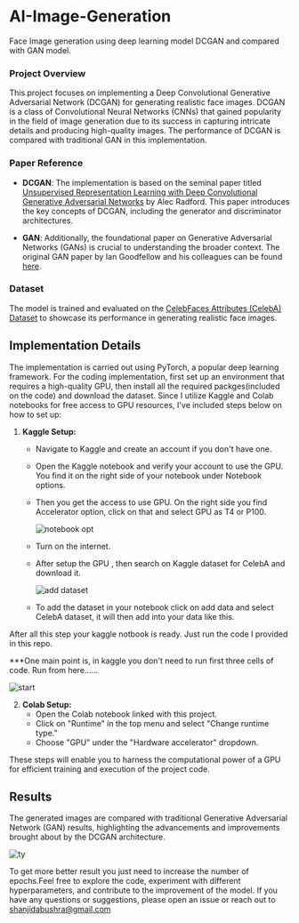 # AI-Image-Generation
Face Image generation using deep learning model DCGAN and compared with GAN model.

### Project Overview
This project focuses on implementing a Deep Convolutional Generative Adversarial Network (DCGAN) for generating realistic face images. DCGAN is a class of Convolutional Neural Networks (CNNs) that gained popularity in the field of image generation due to its success in capturing intricate details and producing high-quality images. The performance of DCGAN is compared with traditional GAN in this implementation.

### Paper Reference
- **DCGAN**: The implementation is based on the seminal paper titled [Unsupervised Representation Learning with Deep Convolutional Generative Adversarial Networks](https://arxiv.org/abs/1511.06434) by Alec Radford. This paper introduces the key concepts of DCGAN, including the generator and discriminator architectures.

- **GAN**: Additionally, the foundational paper on Generative Adversarial Networks (GANs) is crucial to understanding the broader context. The original GAN paper by Ian Goodfellow and his colleagues can be found [here](https://arxiv.org/abs/1406.2661).

### Dataset
The model is trained and evaluated on the [CelebFaces Attributes (CelebA) Dataset](https://mmlab.ie.cuhk.edu.hk/projects/CelebA.html) to showcase its performance in generating realistic face images.

## Implementation Details

The implementation is carried out using PyTorch, a popular deep learning framework. For the coding implementation, first set up an environment that requires a high-quality GPU, then install all the required packges(included on the code) and download the dataset. Since I utilize Kaggle and Colab notebooks for free access to GPU resources, I've included steps below on how to set up:

1. **Kaggle Setup:**
    - Navigate to Kaggle and create an account if you don't have one.
    - Open the Kaggle notebook and verify your account to use the GPU. You find it on the right side of your notebook under Notebook options.
    - Then you get the access to use GPU. On the right side you find Accelerator option, click on that and select GPU as T4 or P100.
      
        ![notebook opt](https://github.com/Bushra1216/AI-Image-Generation-/assets/156702727/56e6b576-889d-4e9c-9b86-5fa3d2c2880b)

    - Turn on the internet.
   
    - After setup the GPU , then search on Kaggle dataset for CelebA and download it.
     
      
      ![add dataset](https://github.com/Bushra1216/AI-Image-Generation-/assets/156702727/2660e4e4-280f-48c3-8e7d-66145cd23b5d)
      
      
    - To add the dataset in your notebook click on add data and select CelebA dataset, it will then add into your data like this.

After all this step your kaggle notbook is ready. Just run the code I provided in this repo.

***One main point is, in kaggle you don't need to run first three cells of code. Run from here......

   ![start](https://github.com/Bushra1216/AI-Image-Generation-/assets/156702727/d7611936-c87e-40d0-8045-1b39f6f1b881)
   

2. **Colab Setup:**
    - Open the Colab notebook linked with this project.
    - Click on "Runtime" in the top menu and select "Change runtime type."
    - Choose "GPU" under the "Hardware accelerator" dropdown.

These steps will enable you to harness the computational power of a GPU for efficient training and execution of the project code.


## Results

The generated images are compared with traditional Generative Adversarial Network (GAN) results, highlighting the advancements and improvements brought about by the DCGAN architecture.


![ty](https://github.com/Bushra1216/AI-Image-Generation-/assets/156702727/6e2985a1-f886-4e59-9d32-a2026c361c4a)

To get more better result you just need to increase the number of epochs.Feel free to explore the code, experiment with different hyperparameters, and contribute to the improvement of the model. If you have any questions or suggestions, please open an issue or reach out to [shanjidabushra@gmail.com](shanjidabushra@gmail.com)
